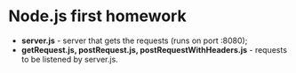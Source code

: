 # Node.js first homework

* **server.js** - server that gets the requests (runs on port :8080);
* **getRequest.js, postRequest.js, postRequestWithHeaders.js** - requests to be listened by server.js.